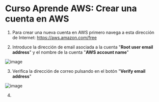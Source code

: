 # Curso Aprende AWS: Crear una cuenta en AWS

1. Para crear una nueva cuenta en AWS primero navega a esta dirección de Internet: https://aws.amazon.com/free

2. Introduce la dirección de email asociada a la cuenta "**Root user email address**" y el nombre de la cuenta "**AWS account name**" 

![image](https://github.com/user-attachments/assets/b236e518-7588-465b-8fbb-53e006c08844)

3. Verifica la dirección de correo pulsando en el botón "**Verify email address**"

![image](https://github.com/user-attachments/assets/1aef9bce-1217-4d32-a2c0-e0b4d6421002)

4. 

